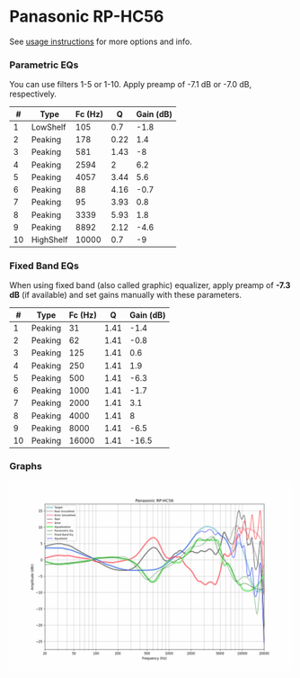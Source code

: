 # Panasonic RP-HC56
See [usage instructions](https://github.com/jaakkopasanen/AutoEq#usage) for more options and info.

### Parametric EQs
You can use filters 1-5 or 1-10. Apply preamp of -7.1 dB or -7.0 dB, respectively.

|   # | Type      |   Fc (Hz) |    Q |   Gain (dB) |
|-----|-----------|-----------|------|-------------|
|   1 | LowShelf  |       105 | 0.7  |        -1.8 |
|   2 | Peaking   |       178 | 0.22 |         1.4 |
|   3 | Peaking   |       581 | 1.43 |        -8   |
|   4 | Peaking   |      2594 | 2    |         6.2 |
|   5 | Peaking   |      4057 | 3.44 |         5.6 |
|   6 | Peaking   |        88 | 4.16 |        -0.7 |
|   7 | Peaking   |        95 | 3.93 |         0.8 |
|   8 | Peaking   |      3339 | 5.93 |         1.8 |
|   9 | Peaking   |      8892 | 2.12 |        -4.6 |
|  10 | HighShelf |     10000 | 0.7  |        -9   |

### Fixed Band EQs
When using fixed band (also called graphic) equalizer, apply preamp of **-7.3 dB** (if available) and set gains manually with these parameters.

|   # | Type    |   Fc (Hz) |    Q |   Gain (dB) |
|-----|---------|-----------|------|-------------|
|   1 | Peaking |        31 | 1.41 |        -1.4 |
|   2 | Peaking |        62 | 1.41 |        -0.8 |
|   3 | Peaking |       125 | 1.41 |         0.6 |
|   4 | Peaking |       250 | 1.41 |         1.9 |
|   5 | Peaking |       500 | 1.41 |        -6.3 |
|   6 | Peaking |      1000 | 1.41 |        -1.7 |
|   7 | Peaking |      2000 | 1.41 |         3.1 |
|   8 | Peaking |      4000 | 1.41 |         8   |
|   9 | Peaking |      8000 | 1.41 |        -6.5 |
|  10 | Peaking |     16000 | 1.41 |       -16.5 |

### Graphs
![](./Panasonic%20RP-HC56.png)
